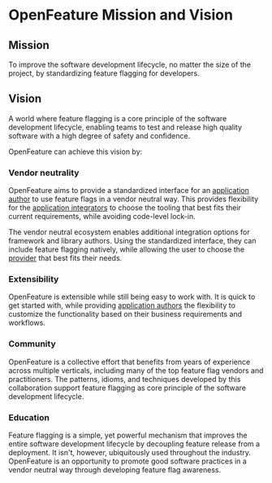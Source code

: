 # OpenFeature Mission and Vision

## Mission

To improve the software development lifecycle, no matter the size of the project, by standardizing feature flagging for developers.

## Vision

A world where feature flagging is a core principle of the software development lifecycle, enabling teams to test and release high quality software with a high degree of safety and confidence.

OpenFeature can achieve this vision by:

### Vendor neutrality

OpenFeature aims to provide a standardized interface for an [application author][glossary-app-auth] to use feature flags in a vendor neutral way. This provides flexibility for the [application integrators][glossary-app-int] to choose the tooling that best fits their current requirements, while avoiding code-level lock-in.

The vendor neutral ecosystem enables additional integration options for framework and library authors. Using the standardized interface, they can include feature flagging natively, while allowing the user to choose the [provider][glossary-provider] that best fits their needs.

### Extensibility

OpenFeature is extensible while still being easy to work with. It is quick to get started with, while providing [application authors][glossary-app-auth] the flexibility to customize the functionality based on their business requirements and workflows.

### Community

OpenFeature is a collective effort that benefits from years of experience across multiple verticals, including many of the top feature flag vendors and practitioners. The patterns, idioms, and techniques developed by this collaboration support feature flagging as core principle of the software development lifecycle.

### Education

Feature flagging is a simple, yet powerful mechanism that improves the entire software development lifecycle by decoupling feature release from a deployment. It isn't, however, ubiquitously used throughout the industry. OpenFeature is an opportunity to promote good software practices in a vendor neutral way through developing feature flag awareness.

[glossary-app-auth]: https://github.com/open-feature/spec/blob/main/specification/glossary.md#application-author
[glossary-app-int]: https://github.com/open-feature/spec/blob/main/specification/glossary.md#application-integrator
[glossary-provider]: https://github.com/open-feature/spec/blob/main/specification/glossary.md#provider
